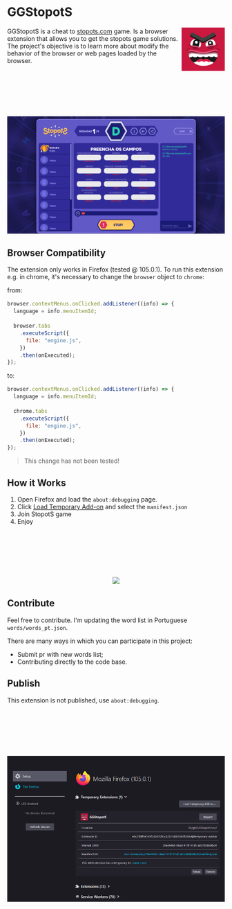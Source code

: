 # GGStopotS

<img src="src/assets/stopots.png" align="right" width="100" height="100">

GGStopotS is a cheat to <a href="https://stopots.com">stopots.com</a> game. Is a browser extension that allows you to get the stopots game solutions. The project's objective is to learn more about modify the behavior of the browser or web pages loaded by the browser.

<p align="center" style="margin-top: 120px">
  <img src=".docs/print.png">
</p>

## Browser Compatibility
The extension only works in Firefox (tested @ 105.0.1). To run this extension e.g. in chrome, it's necessary to change the `browser` object to `chrome`:

from:
```js
browser.contextMenus.onClicked.addListener((info) => {
  language = info.menuItemId;

  browser.tabs
    .executeScript({
      file: "engine.js",
    })
    .then(onExecuted);
});

```

to: 

```js
browser.contextMenus.onClicked.addListener((info) => {
  language = info.menuItemId;

  chrome.tabs
    .executeScript({
      file: "engine.js",
    })
    .then(onExecuted);
});

```

> This change has not been tested!

## How it Works

1. Open Firefox and load the `about:debugging` page.
2.  Click [Load Temporary Add-on](https://developer.mozilla.org/en-US/Add-ons/WebExtensions/Temporary_Installation_in_Firefox) and select the `manifest.json`
3. Join StopotS game
4. Enjoy

<p align="center" style="margin-top: 120px">
  <img src=".docs/ggstopots.gif">
</p>

## Contribute

Feel free to contribute. I'm updating the word list in Portuguese `words/words_pt.json`.

There are many ways in which you can participate in this project:
- Submit pr with new words list;
- Contributing directly to the code base.

## Publish
This extension is not published, use `about:debugging`.

<p align="center" style="margin-top: 120px">
  <img src=".docs/extension_load.png">
</p>


